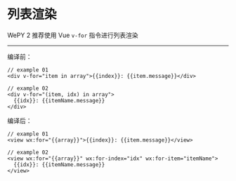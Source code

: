 # 列表渲染

WePY 2 推荐使用 Vue `v-for` 指令进行列表渲染


---

编译前：

```vue
// example 01
<div v-for="item in array">{{index}}: {{item.message}}</div>

// example 02
<div v-for="(item, idx) in array">
  {{idx}}: {{itemName.message}}
</div>
```

编译后：

```vue
// example 01
<view wx:for="{{array}}">{{index}}: {{item.message}}</view>

// example 02
<view wx:for="{{array}}" wx:for-index="idx" wx:for-item="itemName">
  {{idx}}: {{itemName.message}}
</view>
```
